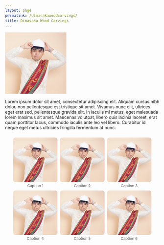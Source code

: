 ```yaml
---
layout: page
permalink: /dimasakawoodcarvings/
title: Dimasaka Wood Carvings
---
```


<div class="home">

<dl id="" class="wp-caption alignright" style="max-width: 200px">
    <dt><a href="/images/profile.jpg"><img class="" src="/images/profile.jpg"/></a></dt>
</dl>

<p>Lorem ipsum dolor sit amet, consectetur adipiscing elit. Aliquam cursus nibh dolor, non pellentesque est tristique sit amet. Vivamus nunc elit, ultrices eget erat sed, pellentesque gravida elit. In iaculis mi metus, eget malesuada lorem maximus sit amet. Maecenas volutpat, libero quis lacinia laoreet, erat quam porttitor lacus, commodo iaculis ante leo vel libero. Curabitur id neque eget metus ultricies fringilla fermentum at nunc.</p>

<style>
  .collage {
    display: flex;
    flex-wrap: wrap;
    gap: 8px;
    justify-content: center;
    padding: 10px;
  }

  .collage figure {
    margin: 0;
    flex: 1 1 calc(33.333% - 16px);
    max-width: calc(33.333% - 16px);
  }

  .collage img {
    width: 100%;
    height: auto;
    object-fit: cover;
    border-radius: 8px;
    display: block;
  }

  .collage figcaption {
    font-size: 0.75rem;
    text-align: center;
    margin-top: 4px;
    color: #555;
  }

  @media (max-width: 768px) {
    .collage figure {
      flex: 1 1 calc(50% - 16px);
      max-width: calc(50% - 16px);
    }
  }

  @media (max-width: 480px) {
    .collage figure {
      flex: 1 1 100%;
      max-width: 100%;
    }
  }
</style>

<div class="collage">
  <figure>
    <img src="/images/profile.jpg" alt="Image 1">
    <figcaption>Caption 1</figcaption>
  </figure>
  <figure>
    <img src="/images/profile.jpg" alt="Image 2">
    <figcaption>Caption 2</figcaption>
  </figure>
  <figure>
    <img src="/images/profile.jpg" alt="Image 3">
    <figcaption>Caption 3</figcaption>
  </figure>
  <figure>
    <img src="/images/profile.jpg" alt="Image 4">
    <figcaption>Caption 4</figcaption>
  </figure>
  <figure>
    <img src="/images/profile.jpg" alt="Image 5">
    <figcaption>Caption 5</figcaption>
  </figure>
  <figure>
    <img src="/images/profile.jpg" alt="Image 6">
    <figcaption>Caption 6</figcaption>
  </figure>
</div>
